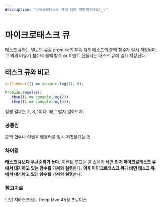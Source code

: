 ```yaml
---
description: "마이크로태스크 큐에 대해 설명해주세요\_⭐"
---
```


# 마이크로태스크 큐

태스크 큐와는 별도의 큐로 promise의 후속 처리 메소드의 콜백 함수가 일시 저장된다. 그 외의 비동기 함수의 콜백 함수 or 이벤트 핸들러는 태스크 큐에 일시 저장된다.

## 태스크 큐와 비교

```javascript
setTimeout(() => console.log(1), 0);

Promise.resolve()
  .then(() => console.log(2))
  .then(() => console.log(3));
```

실행 결과는 2, 3, 1이다. 왜 그럴지 알아보자.

### 공통점

콜백 함수나 이벤트 핸들러를 일시 저장한다는 점

### 차이점

**태스크 큐보다 우선순위가 높다.** 이벤트 루프는 콜 스택이 비면 **먼저 마이크로태스크 큐에서 대기하고 있는 함수를 가져와 실행**한다. **이후 마이크로태스크 큐가 비면 태스크 큐에서 대기하고 있는 함수를 가져와 실행**한다.

### 참고자료

모던 자바스크립트 Deep Dive 45장 프로미스
